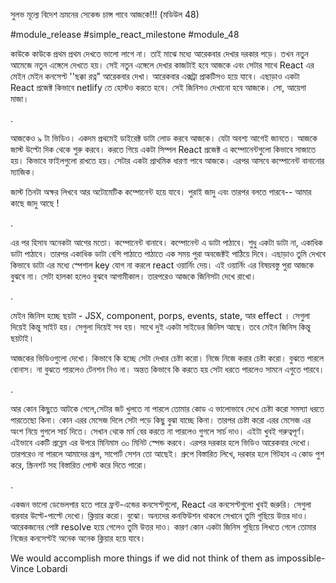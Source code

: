 সুলভ মূল্যে বিদেশ ভ্রমনের সেকেন্ড চান্স পাবে আজকে!!! (মডিউল 48)

#module_release #simple_react_milestone #module_48

কাউকে কাউকে প্রথম প্রথম দেখতে ভালো লাগে না। তাই মাঝে মধ্যে আরেকবার দেখার দরকার পড়ে। তখন নতুন আমেজে নতুন এঙ্গেলে দেখতে হয়। সেই নতুন এঙ্গেলে দেখার কাজটাই হবে আজকে এবং সেটার সাথে React এর মেইন মেইন কনসেপ্ট ''ছক্কা রত্ন" আরেকবার দেখা। আরেকবার এক্সট্রা প্রাকটিসও হয়ে যাবে। এছাড়াও একটা React প্রজেক্ট কিভাবে netlify তে হোস্টও করতে হবে। সেই জিনিসও দেখানো হবে আজকে। সো, আয়েগা মাজা। 

.

আজকেও ৯ টা ভিডিও। একদম প্রথমেই ডাইরেক্ট ডাটা লোড করবে আজকে। যেটা অবশ্য আগেই জানতে। আজকে জাস্ট উল্টো দিক থেকে শুরু করবে। করতে গিয়ে একটা সিম্পল React প্রজেক্ট এ কম্পোনেন্টগুলো কিভাবে সাজাতে হয়। কিভাবে ফাইলগুলো রাখতে হয়। সেটার একটা প্রাথমিক ধারণা পাবে আজকে। এরপর আসবে কম্পোনেন্ট বানানোর ম্যাজিক। 



জাস্ট তিনটা অক্ষর লিখবে আর অটোমেটিক কম্পোনেন্ট হয়ে যাবে। পুরাই জাদু এবং তারপর বলতে পারবে-- আমার কাছে জাদু আছে !



.

এর পর হিসাব অনেকটা আগের মতো। কম্পোনেন্ট বানাবে। কম্পোনেন্ট এ ডাটা পাঠাবে। শুধু একটা ডাটা না, একাধিক ডাটা পাঠাবে। তারপর একাধিক ডাটা বেশি পাঠাতে পাঠাতে এক সময় পুরা অবজেক্টই পাঠিয়ে দিবে। এছাড়াও তুমি দেখবে কিভাবে ডাটা এর মধ্যে স্পেশাল key যোগ না করলে react ওয়ার্নিং দেয়। এই ওয়ার্নিং এর বিষয়বস্তু পুরা আজকে বুঝবে না। সেটা হালকা হলেও বুঝবে আগামীকাল। তারপরেও আজকে জিনিসটা দেখে রাখো। 



.

মেইন জিনিস হচ্ছে ছয়টা - JSX, component, porps, events, state, আর effect । সেগুলা দিয়েই কিন্তু সাইট হয়। সেগুলা দিয়েই সব হয়। সাথে দুই একটা সাইডের জিনিস আছে। তবে মেইন জিনিস কিন্তু ছয়টাই। 





আজকের ভিডিওগুলো দেখো। কিভাবে কি হচ্ছে সেটা দেখার চেষ্টা করো। নিজে নিজে করার চেষ্টা করো। বুঝতে পারলে বোনাস। না বুঝতে পারলেও টেনশন নিও না। অন্তত কিভাবে কি করতে হয় সেটা ধরতে পারলেও সামনে এগুতে পারবে। 



.

আর কোন কিছুতে আটকে গেলে,সেটার জট খুলতে না পারলে তোমার কোড এ ভালোভাবে দেখে চেষ্টা করো সমস্যা ধরতে পারতেছো কিনা। কোন এরর মেসেজ দিলে সেটা পড়ে কিছু বুঝা যাচ্ছে কিনা। তারপর চেষ্টা করো এরর মেসেজ এর অংশ নিয়ে গুগলে সার্চ দিতে। সেখান থেকে মর্ম বের করতে না পারলেও গুগলে সার্চ দাও। এইটা খুবই গরুত্বপূর্ণ। এইভাবে একটি প্রব্লেম এর উপরে মিনিমাম ৩০ মিনিট স্পেন্ড করবে। এরপর দরকার হলে ভিডিও আরেকবার দেখো। তারপরেও না পারলে আমাদের গ্রূপ, সাপোর্ট সেশন তো আছেই। গ্রুপে বিস্তারিত লিখে, দরকার হলে গিটহাব এ কোড পুশ করে, স্ক্রিনশট সহ বিস্তারিত পোস্ট করে দিতে পারো। 



.



একজন ভালো ডেভেলপার হতে পারে ফ্রন্ট-এন্ডের কনসেপ্টগুলো, React এর কনসেপ্টগুলো খুবই জরুরি। সেগুলা বারবার উল্টে-পাল্টে দেখো। ক্লিয়ার করো। বুঝো। অন্যদের কনফিউশন থাকলে সেখানে তুমি গুছিয়ে উত্তর দাও। আরেকজনের পোষ্ট resolve হয়ে গেলেও তুমি উত্তর দাও। কারণ কোন একটা জিনিস গুছিয়ে লিখতে গেলে তোমার নিজের কনসেপ্টই অনেক অনেক ক্লিয়ার হয়ে যাবে।  



We would accomplish more things if we did not think of them as impossible- Vince Lobardi
